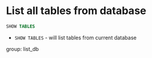 # List all tables from database

```sql
SHOW TABLES
```

- `SHOW TABLES` - will list tables from current database

group: list_db



